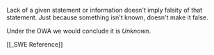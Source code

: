 Lack of a given statement or information doesn't imply falsity of that statement. Just because something isn't known, doesn't make it false.

Under the OWA we would conclude it is *Unknown*.

[[_SWE Reference]]